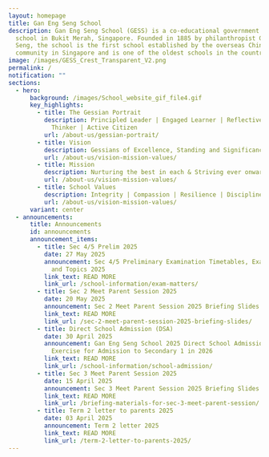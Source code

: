 ```yaml
---
layout: homepage
title: Gan Eng Seng School
description: Gan Eng Seng School (GESS) is a co-educational government secondary
  school in Bukit Merah, Singapore. Founded in 1885 by philanthropist Gan Eng
  Seng, the school is the first school established by the overseas Chinese
  community in Singapore and is one of the oldest schools in the country.
image: /images/GESS_Crest_Transparent_V2.png
permalink: /
notification: ""
sections:
  - hero:
      background: /images/School_website_gif_file4.gif
      key_highlights:
        - title: The Gessian Portrait
          description: Principled Leader | Engaged Learner | Reflective & Innovative
            Thinker | Active Citizen
          url: /about-us/gessian-portrait/
        - title: Vision
          description: Gessians of Excellence, Standing and Significance
          url: /about-us/vision-mission-values/
        - title: Mission
          description: Nurturing the best in each & Striving ever onward
          url: /about-us/vision-mission-values/
        - title: School Values
          description: Integrity | Compassion | Resilience | Discipline | Respect
          url: /about-us/vision-mission-values/
      variant: center
  - announcements:
      title: Announcements
      id: announcements
      announcement_items:
        - title: Sec 4/5 Prelim 2025
          date: 27 May 2025
          announcement: Sec 4/5 Preliminary Examination Timetables, Examination Formats
            and Topics 2025
          link_text: READ MORE
          link_url: /school-information/exam-matters/
        - title: Sec 2 Meet Parent Session 2025
          date: 20 May 2025
          announcement: Sec 2 Meet Parent Session 2025 Briefing Slides
          link_text: READ MORE
          link_url: /sec-2-meet-parent-session-2025-briefing-slides/
        - title: Direct School Admission (DSA)
          date: 30 April 2025
          announcement: Gan Eng Seng School 2025 Direct School Admission (DSA-Sec)
            Exercise for Admission to Secondary 1 in 2026
          link_text: READ MORE
          link_url: /school-information/school-admission/
        - title: Sec 3 Meet Parent Session 2025
          date: 15 April 2025
          announcement: Sec 3 Meet Parent Session 2025 Briefing Slides
          link_text: READ MORE
          link_url: /briefing-materials-for-sec-3-meet-parent-session/
        - title: Term 2 letter to parents 2025
          date: 03 April 2025
          announcement: Term 2 letter 2025
          link_text: READ MORE
          link_url: /term-2-letter-to-parents-2025/
---
```

